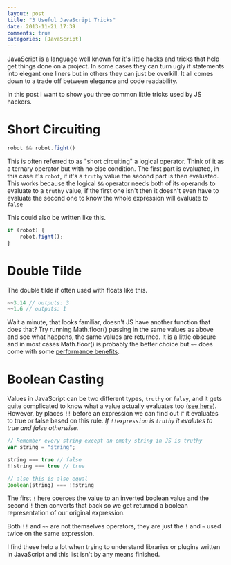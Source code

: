 ```yaml
---
layout: post
title: "3 Useful JavaScript Tricks"
date: 2013-11-21 17:39
comments: true
categories: [JavaScript]
---
```


JavaScript is a language well known for it's little hacks and tricks that help get things done on a project. In some cases they can turn ugly if statements into elegant one liners but in others they can just be overkill. It all comes down to a trade off between elegance and code readability.

In this post I want to show you three common little tricks used by JS hackers.

# Short Circuiting

``` javascript
robot && robot.fight()
```

This is often referred to as "short circuiting" a logical operator. Think of it as a ternary operator but with no else condition. The first part is evaluated, in this case it's `robot`, if it's a `truthy` value the second part is then evaluated. This works because the logical `&&` operator needs both of its operands to evaluate to a `truthy` value, if the first one isn't then it doesn't even have to evaluate the second one to know the whole expression will evaluate to `false`

This could also be written like this.

``` javascript
if (robot) {
	robot.fight();
}
```

# Double Tilde

The double tilde if often used with floats like this.

``` javascript
~~3.14 // outputs: 3
~~1.6 // outputs: 1
```

Wait a minute, that looks familiar, doesn't JS have another function that does that? Try running Math.floor() passing in the same values as above and see what happens, the same values are returned. It is a little obscure and in most cases Math.floor() is probably the better choice but `~~` does come with some [performance benefits](http://jsperf.com/tilde-vs-floor).

# Boolean Casting

Values in JavaScript can be two different types, `truthy` or `falsy`, and it gets quite complicated to know what a value actually evaluates too ([see here](http://www.sitepoint.com/javascript-truthy-falsy/)). However, by places `!!` before an expression we can find out if it evaluates to true or false based on this rule. *If `!!expression` is `truthy` it evalutes to true and false otherwise.*

``` javascript
// Remember every string except an empty string in JS is truthy
var string = "string";

string === true // false
!!string === true // true

// also this is also equal
Boolean(string) === !!string
```

The first `!` here coerces the value to an inverted boolean value and the second `!` then converts that back so we get returned a boolean representation of our original expression.

Both `!!` and `~~` are not themselves operators, they are just the `!` and `~` used twice on the same expression.

I find these help a lot when trying to understand libraries or plugins written in JavaScript and this list isn't by any means finished.





